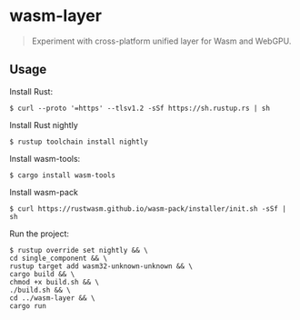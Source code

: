 # wasm-layer

> Experiment with cross-platform unified layer for Wasm and WebGPU.

## Usage

Install Rust:

```
$ curl --proto '=https' --tlsv1.2 -sSf https://sh.rustup.rs | sh
```

Install Rust nightly

```
$ rustup toolchain install nightly
```

Install wasm-tools:

```
$ cargo install wasm-tools
```

Install wasm-pack

```
$ curl https://rustwasm.github.io/wasm-pack/installer/init.sh -sSf | sh
```

Run the project:

```
$ rustup override set nightly && \
cd single_component && \
rustup target add wasm32-unknown-unknown && \
cargo build && \
chmod +x build.sh && \
./build.sh && \
cd ../wasm-layer && \
cargo run
```
